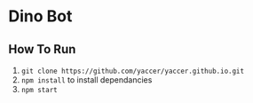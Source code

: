 # Dino Bot

## How To Run

1. `git clone https://github.com/yaccer/yaccer.github.io.git`
2. `npm install` to install dependancies
3. `npm start`